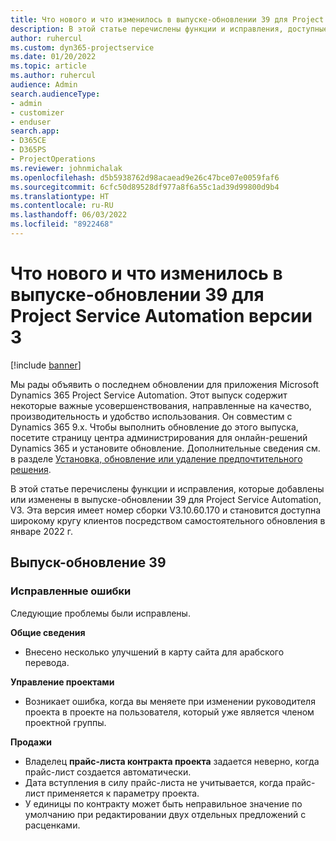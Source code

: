 ```yaml
---
title: Что нового и что изменилось в выпуске-обновлении 39 для Project Service Automation версии 3
description: В этой статье перечислены функции и исправления, доступные в выпуске-обновлении 39 для Microsoft Dynamics 365 Project Service Automation, V3.
author: ruhercul
ms.custom: dyn365-projectservice
ms.date: 01/20/2022
ms.topic: article
ms.author: ruhercul
audience: Admin
search.audienceType:
- admin
- customizer
- enduser
search.app:
- D365CE
- D365PS
- ProjectOperations
ms.reviewer: johnmichalak
ms.openlocfilehash: d5b5938762d98acaead9e26c47bce07e0059faf6
ms.sourcegitcommit: 6cfc50d89528df977a8f6a55c1ad39d99800d9b4
ms.translationtype: HT
ms.contentlocale: ru-RU
ms.lasthandoff: 06/03/2022
ms.locfileid: "8922468"
---
```

# <a name="whats-new-or-changed-in-project-service-automation-update-release-39-v3"></a>Что нового и что изменилось в выпуске-обновлении 39 для Project Service Automation версии 3

[!include [banner](../includes/psa-now-project-operations.md)]

Мы рады объявить о последнем обновлении для приложения Microsoft Dynamics 365 Project Service Automation. Этот выпуск содержит некоторые важные усовершенствования, направленные на качество, производительность и удобство использования. Он совместим с Dynamics 365 9.x. Чтобы выполнить обновление до этого выпуска, посетите страницу центра администрирования для онлайн-решений Dynamics 365 и установите обновление. Дополнительные сведения см. в разделе [Установка, обновление или удаление предпочтительного решения](/power-platform/admin/install-remove-preferred-solution).

В этой статье перечислены функции и исправления, которые добавлены или изменены в выпуске-обновлении 39 для Project Service Automation, V3. Эта версия имеет номер сборки V3.10.60.170 и становится доступна широкому кругу клиентов посредством самостоятельного обновления в январе 2022 г.

## <a name="update-release-39"></a>Выпуск-обновление 39

### <a name="bug-fixes"></a>Исправленные ошибки

Следующие проблемы были исправлены.

**Общие сведения**

- Внесено несколько улучшений в карту сайта для арабского перевода.

**Управление проектами**

- Возникает ошибка, когда вы меняете при изменении руководителя проекта в проекте на пользователя, который уже является членом проектной группы.

**Продажи**

- Владелец **прайс-листа контракта проекта** задается неверно, когда прайс-лист создается автоматически. 
- Дата вступления в силу прайс-листа не учитывается, когда прайс-лист применяется к параметру проекта.
- У единицы по контракту может быть неправильное значение по умолчанию при редактировании двух отдельных предложений с расценками.
